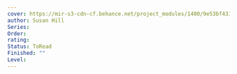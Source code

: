 ```yaml
---
cover: https://mir-s3-cdn-cf.behance.net/project_modules/1400/9e53bf43177489.57e7a191f0bd1.jpg
author: Susan Hill
Series: 
Order: 
rating: 
Status: ToRead
Finished: ""
Level:
---
```









